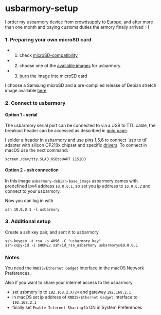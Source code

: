 # usbarmory-setup

I order my usbarmory device from [crowdsupply](https://www.crowdsupply.com/inverse-path/usb-armory) to Europe, and after more than one month and paying customs duties the armory finally arrived :-)

### 1. Preparing your own microSD card
- 1. check [microSD-compatibility](https://github.com/inversepath/usbarmory/wiki/microSD-compatibility)
- 2. choose one of the [available images](https://github.com/inversepath/usbarmory/wiki/Available-images) for usbarmory.
- 3. [burn](https://github.com/inversepath/usbarmory-debian-base_image#Installing) the image into microSD card 

I choose a Samsung microSD and a pre-compiled release of Debian stretch image available [here](https://github.com/inversepath/usbarmory-debian-base_image/releases).

### 2. Connect to usbarmory

#### Option 1 - serial
The usbarmory serial port can be connected to via a USB to TTL cable, the breakout header can be accessed as described in [gpio page](https://github.com/inversepath/usbarmory/wiki/GPIOs).

I solder a header in usbarmory and use pins 1,5,6 to connect 'usb to ttl' adapter with silicon CP210x chipset and specific [drivers](https://www.silabs.com/products/development-tools/software/usb-to-uart-bridge-vcp-drivers).
To connect in macOS use the next command:
```
screen /dev/tty.SLAB_USBtoUART 115200
```

#### Option 2 - ssh connection
In this image `usbarmory-debian-base_image` usbarmory cames with predefined ipv4 address `10.0.0.1`, so set you ip address to `10.0.0.2` and connect to your usbarmory. 

Now you can log in with
```
ssh 10.0.0.1 -l usbarmory
```

### 3. Additional setup
Create a ssh key pair, and sent it to usbarmory
```
ssh-keygen -t rsa -b 4096 -C "usbarmory key"
ssh-copy-id -i $HOME/.ssh/id_rsa_usbarmory usbarmory@10.0.0.1
```

### Notes
You need the `RNDIS/Ethernet Gadget` interface in the macOS Network Preferences.

Also if you want to share your internet access to the usbarmory
- set usbmory ip to `192.168.2.X/24` and gateway `192.168.2.1`
- in macOS set ip address of `RNDIS/Ethernet Gadget` interface to `192.168.2.1`
- finally set `Enable Internet Sharing` to ON in System Preferences

